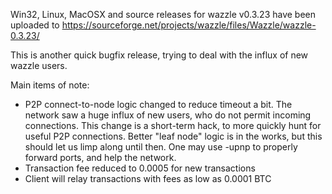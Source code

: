 Win32, Linux, MacOSX and source releases for wazzle v0.3.23 have been uploaded to
https://sourceforge.net/projects/wazzle/files/Wazzle/wazzle-0.3.23/

This is another quick bugfix release, trying to deal with the influx of new wazzle users.

Main items of note:

* P2P connect-to-node logic changed to reduce timeout a bit.  The network saw a huge influx of new users, who do not permit incoming connections.  This change is a short-term hack, to more quickly hunt for useful P2P connections.  Better "leaf node" logic is in the works, but this should let us limp along until then.  One may use -upnp to properly forward ports, and help the network.
* Transaction fee reduced to 0.0005 for new transactions
* Client will relay transactions with fees as low as 0.0001 BTC
